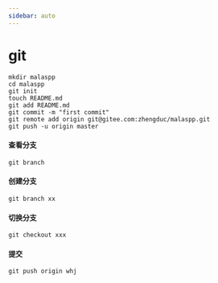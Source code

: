 ```yaml
---
sidebar: auto
---
```


# git

```
mkdir malaspp
cd malaspp
git init
touch README.md
git add README.md
git commit -m "first commit"
git remote add origin git@gitee.com:zhengduc/malaspp.git
git push -u origin master
```


#### 查看分支
```
git branch
```

#### 创建分支
```
git branch xx  
```

#### 切换分支
```
git checkout xxx
 ```

#### 提交
```
git push origin whj
```